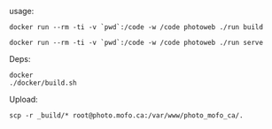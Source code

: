 usage:

    docker run --rm -ti -v `pwd`:/code -w /code photoweb ./run build

    docker run --rm -ti -v `pwd`:/code -w /code photoweb ./run serve

Deps: 

    docker
    ./docker/build.sh

Upload:

    scp -r _build/* root@photo.mofo.ca:/var/www/photo_mofo_ca/.
